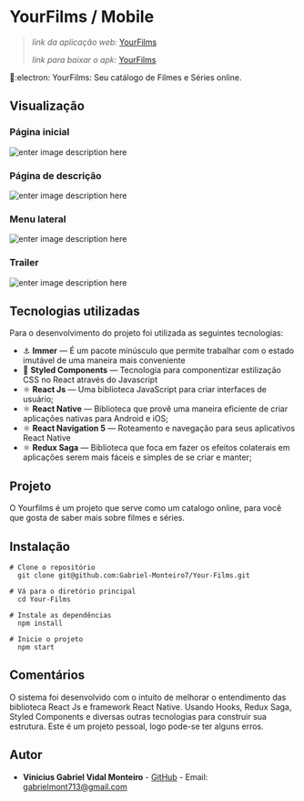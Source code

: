 # [](<[https://github.com/Gabriel-Monteiro7/Your-Films](https://github.com/Gabriel-Monteiro7/Your-Films)>)YourFilms / Mobile

> _link da aplicação web:_ [YourFilms](https://yourfilms.netlify.app/)
> 
> _link para baixar o apk:_ [YourFilms](https://drive.google.com/drive/u/0/folders/1rrSwIH2451M_HWsITNgLUbQ7Y8OIhRGM)

:rocket::electron: YourFilms: Seu catálogo de Filmes e Séries online.

## [](<[https://github.com/Gabriel-Monteiro7/Your-Films](https://github.com/Gabriel-Monteiro7/Your-Films))#Visualização>)Visualização

### Página inicial
![enter image description here](https://user-images.githubusercontent.com/38410548/81509991-15417980-92e5-11ea-97c9-5522757ade5b.jpeg)

### Página de descrição 
![enter image description here](https://user-images.githubusercontent.com/38410548/81510004-28ece000-92e5-11ea-89c8-8534e74110e8.jpeg)

### Menu lateral
![enter image description here](https://user-images.githubusercontent.com/38410548/81510015-3609cf00-92e5-11ea-8e31-30cf22ca531a.jpeg)

### Trailer
![enter image description here](https://user-images.githubusercontent.com/38410548/81510024-3f933700-92e5-11ea-83ab-cf9d9ebf4989.jpeg)

## [](<[https://github.com/Gabriel-Monteiro7/Your-Films](https://github.com/Gabriel-Monteiro7/Your-Films)#tecnologias>)Tecnologias utilizadas

Para o desenvolvimento do projeto foi utilizada as seguintes tecnologias:

- :anchor: **Immer** — É um pacote minúsculo que permite trabalhar com o estado imutável de uma maneira mais conveniente
- :nail_care: **Styled Components** — Tecnologia para componentizar estilização CSS no React através do Javascript
- :atom_symbol: **React Js** — Uma biblioteca JavaScript para criar interfaces de usuário;
- :atom_symbol: **React Native** — Biblioteca que provê uma maneira eficiente de criar aplicações nativas para Android e iOS;
- :atom_symbol: **React Navigation 5** — Roteamento e navegação para seus aplicativos React Native
- :atom_symbol: **Redux Saga** — Biblioteca que foca em fazer os efeitos colaterais em aplicações serem mais fáceis e simples de se criar e manter;

## [](<[https://github.com/Gabriel-Monteiro7/Your-Films](https://github.com/Gabriel-Monteiro7/Your-Films)#projeto>)Projeto

O Yourfilms é um projeto que serve como um catalogo online, para você que gosta de saber mais sobre filmes e séries.

## Instalação

```
# Clone o repositório
  git clone git@github.com:Gabriel-Monteiro7/Your-Films.git

# Vá para o diretório principal
  cd Your-Films
	
# Instale as dependências
  npm install
	
# Inicie o projeto
  npm start
```

## Comentários

O sistema foi desenvolvido com o intuito de melhorar o entendimento das biblioteca React Js e framework React Native. Usando Hooks, Redux Saga, Styled Components e diversas outras tecnologias para construir sua estrutura. Este é um projeto pessoal, logo pode-se ter alguns erros.

## [](<[https://github.com/Gabriel-Monteiro7/Your-Films](https://github.com/Gabriel-Monteiro7/Your-Films)#autor>)Autor

- **Vinicius Gabriel Vidal Monteiro** - [GitHub](https://github.com/Gabriel-Monteiro7) - Email: [gabrielmont713@gmail.com](mailto:gabrielmont713@gmail.com)
